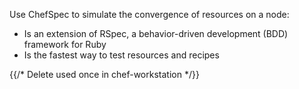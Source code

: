 Use ChefSpec to simulate the convergence of resources on a node:

- Is an extension of RSpec, a behavior-driven development (BDD)
    framework for Ruby
- Is the fastest way to test resources and recipes

{{/* Delete used once in chef-workstation */}}
